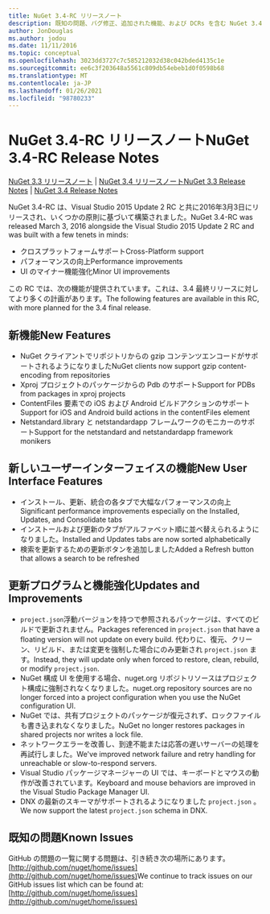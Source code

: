```yaml
---
title: NuGet 3.4-RC リリースノート
description: 既知の問題、バグ修正、追加された機能、および DCRs を含む NuGet 3.4 RC のリリースノート。
author: JonDouglas
ms.author: jodou
ms.date: 11/11/2016
ms.topic: conceptual
ms.openlocfilehash: 3023dd3727c7c585212032d38c042bded4135c1e
ms.sourcegitcommit: ee6c3f203648a5561c809db54ebeb1d0f0598b68
ms.translationtype: MT
ms.contentlocale: ja-JP
ms.lasthandoff: 01/26/2021
ms.locfileid: "98780233"
---
```

# <a name="nuget-34-rc-release-notes"></a><span data-ttu-id="1f197-103">NuGet 3.4-RC リリースノート</span><span class="sxs-lookup"><span data-stu-id="1f197-103">NuGet 3.4-RC Release Notes</span></span>

<span data-ttu-id="1f197-104">[NuGet 3.3 リリースノート](../release-notes/nuget-3.3.md)  | [NuGet 3.4 リリースノート](../release-notes/nuget-3.4.md)</span><span class="sxs-lookup"><span data-stu-id="1f197-104">[NuGet 3.3 Release Notes](../release-notes/nuget-3.3.md) | [NuGet 3.4 Release Notes](../release-notes/nuget-3.4.md)</span></span>

<span data-ttu-id="1f197-105">NuGet 3.4-RC は、Visual Studio 2015 Update 2 RC と共に2016年3月3日にリリースされ、いくつかの原則に基づいて構築されました。</span><span class="sxs-lookup"><span data-stu-id="1f197-105">NuGet 3.4-RC was released March 3, 2016 alongside the Visual Studio 2015 Update 2 RC and was built with a few tenets in minds:</span></span>

* <span data-ttu-id="1f197-106">クロスプラットフォームサポート</span><span class="sxs-lookup"><span data-stu-id="1f197-106">Cross-Platform support</span></span>
* <span data-ttu-id="1f197-107">パフォーマンスの向上</span><span class="sxs-lookup"><span data-stu-id="1f197-107">Performance improvements</span></span>
* <span data-ttu-id="1f197-108">UI のマイナー機能強化</span><span class="sxs-lookup"><span data-stu-id="1f197-108">Minor UI improvements</span></span>

<span data-ttu-id="1f197-109">この RC では、次の機能が提供されています。これは、3.4 最終リリースに対してより多くの計画があります。</span><span class="sxs-lookup"><span data-stu-id="1f197-109">The following features are available in this RC, with more planned for the 3.4 final release.</span></span>

## <a name="new-features"></a><span data-ttu-id="1f197-110">新機能</span><span class="sxs-lookup"><span data-stu-id="1f197-110">New Features</span></span>

* <span data-ttu-id="1f197-111">NuGet クライアントでリポジトリからの gzip コンテンツエンコードがサポートされるようになりました</span><span class="sxs-lookup"><span data-stu-id="1f197-111">NuGet clients now support gzip content-encoding from repositories</span></span>
* <span data-ttu-id="1f197-112">Xproj プロジェクトのパッケージからの Pdb のサポート</span><span class="sxs-lookup"><span data-stu-id="1f197-112">Support for PDBs from packages in xproj projects</span></span>
* <span data-ttu-id="1f197-113">ContentFiles 要素での iOS および Android ビルドアクションのサポート</span><span class="sxs-lookup"><span data-stu-id="1f197-113">Support for iOS and Android build actions in the contentFiles element</span></span>
* <span data-ttu-id="1f197-114">Netstandard.library と netstandardapp フレームワークのモニカーのサポート</span><span class="sxs-lookup"><span data-stu-id="1f197-114">Support for the netstandard and netstandardapp framework monikers</span></span>

## <a name="new-user-interface-features"></a><span data-ttu-id="1f197-115">新しいユーザーインターフェイスの機能</span><span class="sxs-lookup"><span data-stu-id="1f197-115">New User Interface Features</span></span>

* <span data-ttu-id="1f197-116">インストール、更新、統合の各タブで大幅なパフォーマンスの向上</span><span class="sxs-lookup"><span data-stu-id="1f197-116">Significant performance improvements especially on the Installed, Updates, and Consolidate tabs</span></span>
* <span data-ttu-id="1f197-117">インストールおよび更新のタブがアルファベット順に並べ替えられるようになりました。</span><span class="sxs-lookup"><span data-stu-id="1f197-117">Installed and Updates tabs are now sorted alphabetically</span></span>
* <span data-ttu-id="1f197-118">検索を更新するための更新ボタンを追加しました</span><span class="sxs-lookup"><span data-stu-id="1f197-118">Added a Refresh button that allows a search to be refreshed</span></span>

## <a name="updates-and-improvements"></a><span data-ttu-id="1f197-119">更新プログラムと機能強化</span><span class="sxs-lookup"><span data-stu-id="1f197-119">Updates and Improvements</span></span>

* <span data-ttu-id="1f197-120">`project.json`浮動バージョンを持つで参照されるパッケージは、すべてのビルドで更新されません。</span><span class="sxs-lookup"><span data-stu-id="1f197-120">Packages referenced in `project.json` that have a floating version will not update on every build.</span></span> <span data-ttu-id="1f197-121">代わりに、復元、クリーン、リビルド、または変更を強制した場合にのみ更新され `project.json` ます。</span><span class="sxs-lookup"><span data-stu-id="1f197-121">Instead, they will update only when forced to restore, clean, rebuild, or modify `project.json`.</span></span>
* <span data-ttu-id="1f197-122">NuGet 構成 UI を使用する場合、nuget.org リポジトリソースはプロジェクト構成に強制されなくなりました。</span><span class="sxs-lookup"><span data-stu-id="1f197-122">nuget.org repository sources are no longer forced into a project configuration when you use the NuGet configuration UI.</span></span>
* <span data-ttu-id="1f197-123">NuGet では、共有プロジェクトのパッケージが復元されず、ロックファイルも書き込まれなくなりました。</span><span class="sxs-lookup"><span data-stu-id="1f197-123">NuGet no longer restores packages in shared projects nor writes a lock file.</span></span>
* <span data-ttu-id="1f197-124">ネットワークエラーを改善し、到達不能または応答の遅いサーバーの処理を再試行しました。</span><span class="sxs-lookup"><span data-stu-id="1f197-124">We've improved network failure and retry handling for unreachable or slow-to-respond servers.</span></span>
* <span data-ttu-id="1f197-125">Visual Studio パッケージマネージャーの UI では、キーボードとマウスの動作が改善されています。</span><span class="sxs-lookup"><span data-stu-id="1f197-125">Keyboard and mouse behaviors are improved in the Visual Studio Package Manager UI.</span></span>
* <span data-ttu-id="1f197-126">DNX の最新のスキーマがサポートされるようになりました `project.json` 。</span><span class="sxs-lookup"><span data-stu-id="1f197-126">We now support the latest `project.json` schema in DNX.</span></span>

## <a name="known-issues"></a><span data-ttu-id="1f197-127">既知の問題</span><span class="sxs-lookup"><span data-stu-id="1f197-127">Known Issues</span></span>

<span data-ttu-id="1f197-128">GitHub の問題の一覧に関する問題は、引き続き次の場所にあります。 [http://github.com/nuget/home/issues](http://github.com/nuget/home/issues)</span><span class="sxs-lookup"><span data-stu-id="1f197-128">We continue to track issues on our GitHub issues list which can be found at: [http://github.com/nuget/home/issues](http://github.com/nuget/home/issues)</span></span>